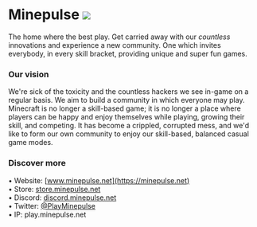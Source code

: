 # Minepulse ![](https://img.shields.io/badge/Since_09/23/22-Closed-red)
The home where the best play. Get carried away with our _countless_ innovations and experience a new community. One which invites everybody, in every skill bracket, providing unique and super fun games.

### Our vision
We're sick of the toxicity and the countless hackers we see in-game on a regular basis. We aim to build a community in which everyone may play. Minecraft is no longer a skill-based game; it is no longer a place where players can be happy and enjoy themselves while playing, growing their skill, and competing. It has become a crippled, corrupted mess, and we'd like to form our own community to enjoy our skill-based, balanced casual game modes.

### Discover more
•  Website: [www.minepulse.net](https://minepulse.net)<br/>
•  Store: [store.minepulse.net](https://store.minepulse.net)<br/>
•  Discord: [discord.minepulse.net](https://discord.minepulse.net)<br/>
•  Twitter: [@PlayMinepulse](https://twitter.com/PlayMinepulse)<br/>
•  IP: play.minepulse.net
